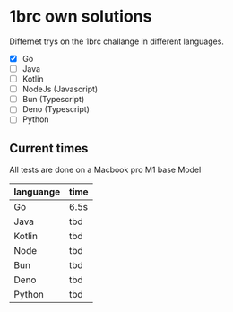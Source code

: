 # 1brc own solutions

Differnet trys on the 1brc challange in different languages.

- [x] Go
- [ ] Java
- [ ] Kotlin
- [ ] NodeJs (Javascript)
- [ ] Bun (Typescript)
- [ ] Deno (Typescript)
- [ ] Python

## Current times
All tests are done on a Macbook pro M1 base Model

| languange | time |
|-----------|------|
| Go        | 6.5s |
| Java      |  tbd |
| Kotlin    |  tbd |
| Node      | tbd  |
| Bun       | tbd  |
| Deno      | tbd  |
| Python    | tbd  |
